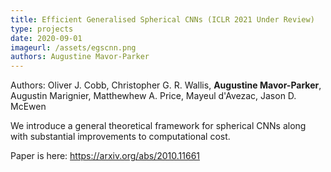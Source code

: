 ```yaml
---
title: Efficient Generalised Spherical CNNs (ICLR 2021 Under Review)
type: projects
date: 2020-09-01
imageurl: /assets/egscnn.png
authors: Augustine Mavor-Parker
---
```


Authors: Oliver J. Cobb, Christopher G. R. Wallis, **Augustine Mavor-Parker**, Augustin Marignier, Matthewhew A. Price, Mayeul d'Avezac, Jason D. McEwen

We introduce a general theoretical framework for spherical CNNs along with substantial improvements to computational cost.

Paper is here: https://arxiv.org/abs/2010.11661
